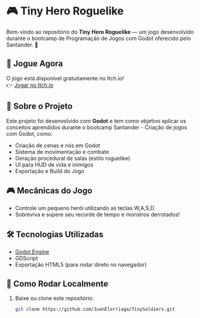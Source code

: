 # 🎮 Tiny Hero Roguelike

Bem-vindo ao repositório do **Tiny Hero Roguelike** — um jogo desenvolvido durante o bootcamp de Programação de Jogos com Godot oferecido pelo Santander. 🚀


## 🔗 Jogue Agora

O jogo está disponível gratuitamente no Itch.io!  
👉 [Jogar no Itch.io](https://juanelorayquaza.itch.io/tiny-hero-roguelike)

## 🧠 Sobre o Projeto

Este projeto foi desenvolvido com  **Godot** e tem como objetivo aplicar os conceitos aprendidos durante o bootcamp Santander - Criação de jogos com Godot, como:

- Criação de cenas e nós em Godot
- Sistema de movimentação e combate
- Geração procedural de salas (estilo roguelike)
- UI para HUD de vida e inimigos
- Exportação e Build do Jogo

## 🎮 Mecânicas do Jogo

- Controle um pequeno herói utilizando as teclas W,A,S,D.
- Sobreviva e supere seu recorde de tempo e monstros derrotados!

## 🛠️ Tecnologias Utilizadas

- [Godot Engine](https://godotengine.org/)
- GDScript
- Exportação HTML5 (para rodar direto no navegador)

## 📁 Como Rodar Localmente

1. Baixe ou clone este repositório:
   ```bash
   git clone https://github.com/JuanElorriaga/TinySoldiers.git
